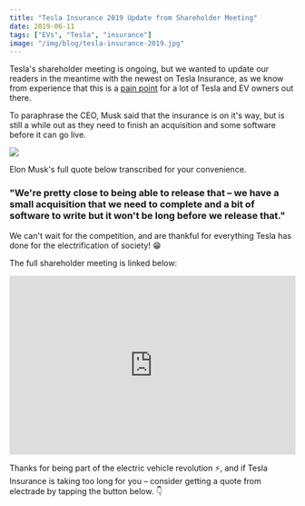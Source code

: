 ```yaml
---
title: "Tesla Insurance 2019 Update from Shareholder Meeting"
date: 2019-06-11
tags: ["EVs", "Tesla", "insurance"]
image: "/img/blog/tesla-insurance-2019.jpg"
---
```



Tesla's shareholder meeting is ongoing, but we wanted to update our readers in the meantime with the newest on Tesla Insurance, as we know from experience that this is a [pain point](https://electrade.app/why-electrade) for a lot of Tesla and EV owners out there.

To paraphrase the CEO, Musk said that the insurance is on it's way, but is still a while out as they need to finish an acquisition and some software before it can go live.

![](/img/blog/whats-the-status-of-tesla-insurance.png)

Elon Musk's full quote below transcribed for your convenience.

### "We're pretty close to being able to release that – we have a small acquisition that we need to complete and a bit of software to write but it won't be long before we release that."


We can't wait for the competition, and are thankful for everything Tesla has done for the electrification of society! 😁

The full shareholder meeting is linked below:
<iframe width="100%" height="315" src="https://www.youtube.com/embed/Va5i42D13cI" frameborder="0" allow="accelerometer; autoplay; encrypted-media; gyroscope; picture-in-picture" allowfullscreen></iframe>

Thanks for being part of the electric vehicle revolution ⚡️, and if Tesla Insurance is taking too long for you – consider getting a quote from electrade by tapping the button below. 👇
